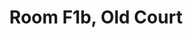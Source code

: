 ---
basin: 'Yes'
cudn: true
floor: Ground
grade: 8
images: []
living_room: Shared
location: Old Court
name: F1b
network: Wireless Only
title: Room F1b, Old Court
---